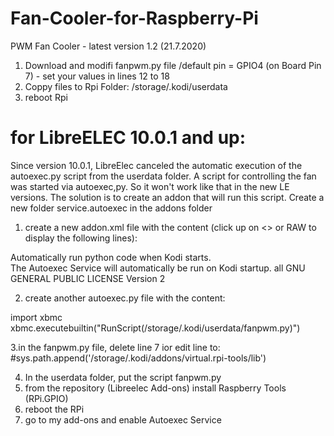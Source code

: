 

# Fan-Cooler-for-Raspberry-Pi
PWM Fan Cooler - latest version 1.2 (21.7.2020)
1. Download and modifi fanpwm.py file  /default pin = GPIO4 (on Board Pin 7)  -  set your values in lines 12 to 18
2. Coppy files to Rpi Folder: /storage/.kodi/userdata
3. reboot Rpi

# for LibreELEC 10.0.1 and up:

Since version 10.0.1, LibreElec canceled the automatic execution of the autoexec.py script from the userdata folder.
A script for controlling the fan was started via autoexec,py. So it won't work like that in the new LE versions.
The solution is to create an addon that will run this script.
Create a new folder service.autoexec in the addons folder

1. create a new addon.xml file with the content (click up on <> or RAW to display the following lines):

<?xml version="1.0" encoding="UTF-8" standalone="yes"?>
<addon id="service.autoexec" name="Autoexec Service" version="1.0.0" provider-name="name">
    <requires>
        <import addon="xbmc.python" version="3.0.0"/>
    </requires>
    <extension point="xbmc.service" library="autoexec.py">
    </extension>
    <extension point="xbmc.addon.metadata">
        <summary lang="en_GB">Automatically run python code when Kodi starts.</summary>
        <description lang="en_GB">The Autoexec Service will automatically be run on Kodi startup.</description>
        <platform>all</platform>
        <license>GNU GENERAL PUBLIC LICENSE Version 2</license>
    </extension>
</addon>


2. create another autoexec.py file with the content:

import xbmc
xbmc.executebuiltin("RunScript(/storage/.kodi/userdata/fanpwm.py)")

3.in the fanpwm.py file, delete line 7 ior edit line to: #sys.path.append('/storage/.kodi/addons/virtual.rpi-tools/lib')
  
4. In the userdata folder, put the script fanpwm.py
5. from the repository (Libreelec Add-ons) install Raspberry Tools (RPi.GPIO)
6. reboot the RPi
7. go to my add-ons and enable Autoexec Service




